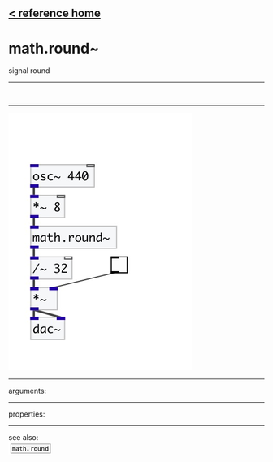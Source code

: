 [< reference home](index.html)
---

# math.round~


signal round

---

<br>


---


![example](examples/math.round~-example.jpg)

---
arguments:


---
properties:


---
see also:<br>
[![math.round](img/object_math.round.png)](math.round.html)
